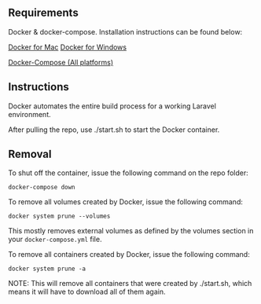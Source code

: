 ## Requirements

Docker & docker-compose. Installation instructions can be found below:

[Docker for Mac](https://docs.docker.com/v17.12/docker-for-mac/install/#download-docker-for-mac)
[Docker for Windows](https://docs.docker.com/v17.12/docker-for-windows/install/)

[Docker-Compose (All platforms)](https://docs.docker.com/compose/install/)

## Instructions

Docker automates the entire build process for a working Laravel environment.

After pulling the repo, use ./start.sh to start the Docker container.

## Removal

To shut off the container, issue the following command on the repo folder:

`docker-compose down`


To remove all volumes created by Docker, issue the following command:

`docker system prune --volumes`

This mostly removes external volumes as defined by the volumes section in your `docker-compose.yml` file.


To remove all containers created by Docker, issue the following command:

`docker system prune -a`

NOTE: This will remove all containers that were created by ./start.sh, which means it will have to download all of them again.